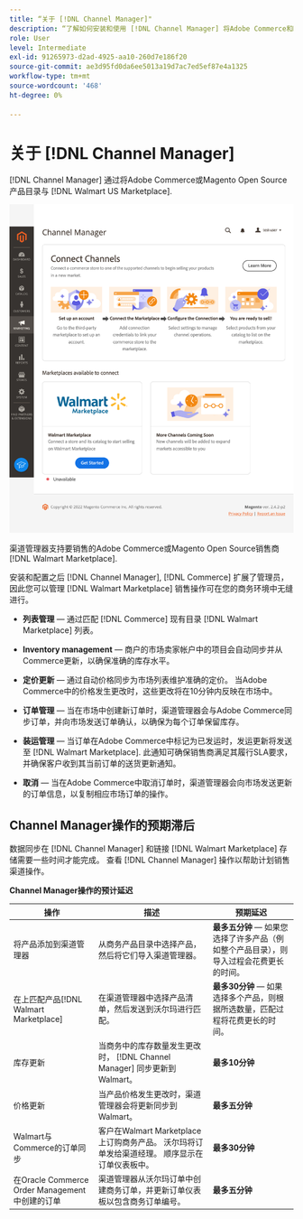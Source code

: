 ```yaml
---
title: “关于 [!DNL Channel Manager]"
description: “了解如何安装和使用 [!DNL Channel Manager] 将Adobe Commerce和Magento Open Source商店与第三方市场集成，并创建销售渠道，从您的商务管理员无缝地管理Marketplace列表、定价、库存和销售。”
role: User
level: Intermediate
exl-id: 91265973-d2ad-4925-aa10-260d7e186f20
source-git-commit: ae3d95fd0da6ee5013a19d7ac7ed5ef87e4a1325
workflow-type: tm+mt
source-wordcount: '468'
ht-degree: 0%

---
```



# 关于 [!DNL Channel Manager]

[!DNL Channel Manager] 通过将Adobe Commerce或Magento Open Source产品目录与 [!DNL Walmart US Marketplace].

![[!DNL Channel Manager] 扩展管理员视图](assets/channel-manager-home.png)

渠道管理器支持要销售的Adobe Commerce或Magento Open Source销售商 [!DNL Walmart Marketplace].

安装和配置之后 [!DNL Channel Manager], [!DNL Commerce] 扩展了管理员，因此您可以管理 [!DNL Walmart Marketplace] 销售操作可在您的商务环境中无缝进行。

* **列表管理** — 通过匹配 [!DNL Commerce] 现有目录 [!DNL Walmart Marketplace] 列表。

* **Inventory management** — 商户的市场卖家帐户中的项目会自动同步并从Commerce更新，以确保准确的库存水平。

* **定价更新** — 通过自动价格同步为市场列表维护准确的定价。 当Adobe Commerce中的价格发生更改时，这些更改将在10分钟内反映在市场中。

* **订单管理** — 当在市场中创建新订单时，渠道管理器会与Adobe Commerce同步订单，并向市场发送订单确认，以确保为每个订单保留库存。

* **装运管理** — 当订单在Adobe Commerce中标记为已发运时，发运更新将发送至 [!DNL Walmart Marketplace]. 此通知可确保销售商满足其履行SLA要求，并确保客户收到其当前订单的送货更新通知。

* **取消** — 当在Adobe Commerce中取消订单时，渠道管理器会向市场发送更新的订单信息，以复制相应市场订单的操作。

## Channel Manager操作的预期滞后

数据同步在 [!DNL Channel Manager] 和链接 [!DNL Walmart Marketplace] 存储需要一些时间才能完成。 查看 [!DNL Channel Manager] 操作以帮助计划销售渠道操作。

**Channel Manager操作的预计延迟**

| **操作** | **描述** | **预期延迟** |
|---------------------------------------------|-----------------------------------------------------------------------------------------------------------------------------------------------|------------------------------------------------------------------------------------------------------------------------------|
| 将产品添加到渠道管理器 | 从商务产品目录中选择产品，然后将它们导入渠道管理器。 | **最多五分钟** — 如果您选择了许多产品（例如整个产品目录），则导入过程会花费更长的时间。 |
| 在上匹配产品[!DNL Walmart Marketplace] | 在渠道管理器中选择产品清单，然后发送到沃尔玛进行匹配。 | **最多30分钟** — 如果选择多个产品，则根据所选数量，匹配过程将花费更长的时间。 |
| 库存更新 | 当商务中的库存数量发生更改时， [!DNL Channel Manager] 同步更新到Walmart。 | **最多10分钟** |
| 价格更新 | 当产品价格发生更改时，渠道管理器会将更新同步到Walmart。 | **最多五分钟** |
| Walmart与Commerce的订单同步 | 客户在Walmart Marketplace上订购商务产品。 沃尔玛将订单发给渠道经理。 顺序显示在订单仪表板中。 | **最多30分钟** |
| 在Oracle Commerce Order Management中创建的订单 | 渠道管理器从沃尔玛订单中创建商务订单，并更新订单仪表板以包含商务订单编号。 | **最多五分钟** |

